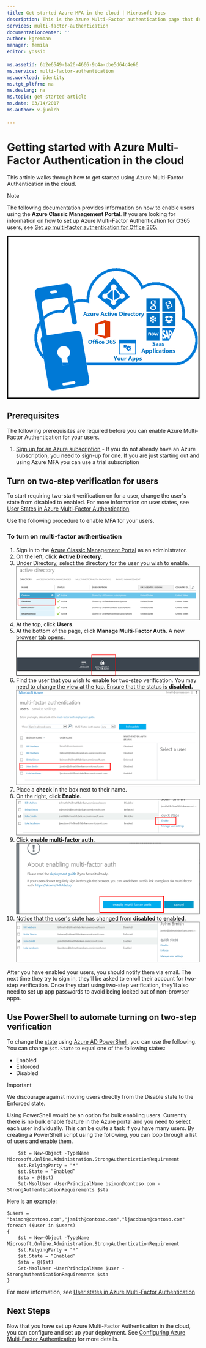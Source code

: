 ```yaml
---
title: Get started Azure MFA in the cloud | Microsoft Docs
description: This is the Azure Multi-Factor authentication page that describes how to get started with Azure MFA in the cloud.
services: multi-factor-authentication
documentationcenter: ''
author: kgremban
manager: femila
editor: yossib

ms.assetid: 6b2e6549-1a26-4666-9c4a-cbe5d64c4e66
ms.service: multi-factor-authentication
ms.workload: identity
ms.tgt_pltfrm: na
ms.devlang: na
ms.topic: get-started-article
ms.date: 03/14/2017
ms.author: v-junlch

---
```

# Getting started with Azure Multi-Factor Authentication in the cloud
This article walks through how to get started using Azure Multi-Factor Authentication in the cloud.

> [!NOTE]
> The following documentation provides information on how to enable users using the **Azure Classic Management Portal**. If you are looking for information on how to set up Azure Multi-Factor Authentication for O365 users, see [Set up multi-factor authentication for Office 365.](https://support.office.com/article/Set-up-multi-factor-authentication-for-Office-365-users-8f0454b2-f51a-4d9c-bcde-2c48e41621c6?ui=en-US&rs=en-US&ad=US)

![MFA in the Cloud](./media/multi-factor-authentication-get-started-cloud/mfa_in_cloud.png)

## Prerequisites
The following prerequisites are required before you can enable Azure Multi-Factor Authentication for your users.

1. [Sign up for an Azure subscription](https://www.azure.cn/pricing/1rmb-trial/) - If you do not already have an Azure subscription, you need to sign-up for one. If you are just starting out and using Azure MFA you can use a trial subscription

## Turn on two-step verification for users
To start requiring two-start verification on for a user, change the user's state from disabled to enabled.  For more information on user states, see [User States in Azure Multi-Factor Authentication](./multi-factor-authentication-get-started-user-states.md)

Use the following procedure to enable MFA for your users.

### To turn on multi-factor authentication
1. Sign in to the [Azure Classic Management Portal](https://manage.windowsazure.cn) as an administrator.
2. On the left, click **Active Directory**.
3. Under Directory, select the directory for the user you wish to enable.
   ![Click Directory](./media/multi-factor-authentication-get-started-cloud/directory1.png)
4. At the top, click **Users**.
5. At the bottom of the page, click **Manage Multi-Factor Auth**. A new browser tab opens.
   ![Click Directory](./media/multi-factor-authentication-get-started-cloud/manage1.png)
6. Find the user that you wish to enable for two-step verification. You may need to change the view at the top. Ensure that the status is **disabled.**
   ![Enable user](./media/multi-factor-authentication-get-started-cloud/enable1.png)
7. Place a **check** in the box next to their name.
8. On the right, click **Enable**.
   ![Enable user](./media/multi-factor-authentication-get-started-cloud/user1.png)
9. Click **enable multi-factor auth**.
   ![Enable user](./media/multi-factor-authentication-get-started-cloud/enable2.png)
10. Notice that the user's state has changed from **disabled** to **enabled**.
    ![Enable Users](./media/multi-factor-authentication-get-started-cloud/user.png)

After you have enabled your users, you should notify them via email. The next time they try to sign in, they'll be asked to enroll their account for two-step verification. Once they start using two-step verification, they'll also need to set up app passwords to avoid being locked out of non-browser apps.

## Use PowerShell to automate turning on two-step verification
To change the [state](./multi-factor-authentication-whats-next.md) using [Azure AD PowerShell](../powershell-install-configure.md), you can use the following.  You can change `$st.State` to equal one of the following states:

- Enabled
- Enforced
- Disabled  

> [!IMPORTANT]
> We discourage against moving users directly from the Disable state to the Enforced state.

Using PowerShell would be an option for bulk enabling users. Currently there is no bulk enable feature in the Azure portal and you need to select each user individually. This can be quite a task if you have many users. By creating a PowerShell script using the following, you can loop through a list of users and enable them.

```
    $st = New-Object -TypeName Microsoft.Online.Administration.StrongAuthenticationRequirement
    $st.RelyingParty = "*"
    $st.State = “Enabled”
    $sta = @($st)
    Set-MsolUser -UserPrincipalName bsimon@contoso.com -StrongAuthenticationRequirements $sta
```

Here is an example:

```
$users = "bsimon@contoso.com","jsmith@contoso.com","ljacobson@contoso.com"
foreach ($user in $users)
{
    $st = New-Object -TypeName Microsoft.Online.Administration.StrongAuthenticationRequirement
    $st.RelyingParty = "*"
    $st.State = “Enabled”
    $sta = @($st)
    Set-MsolUser -UserPrincipalName $user -StrongAuthenticationRequirements $sta
}
```

For more information, see [User states in Azure Multi-Factor Authentication](./multi-factor-authentication-get-started-user-states.md)

## Next Steps
Now that you have set up Azure Multi-Factor Authentication in the cloud, you can configure and set up your deployment. See [Configuring Azure Multi-Factor Authentication](./multi-factor-authentication-whats-next.md) for more details.

